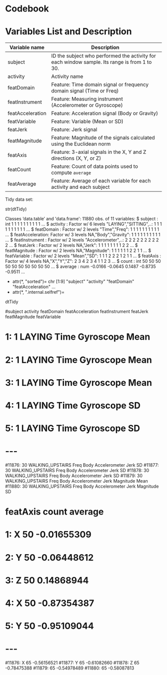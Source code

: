 # Codebook

# Variables List and Description
Variable name    | Description
-----------------|------------
subject          | ID the subject who performed the activity for each window sample. Its range is from 1 to 30.
activity         | Activity name
featDomain       | Feature: Time domain signal or frequency domain signal (Time or Freq)
featInstrument   | Feature: Measuring instrument (Accelerometer or Gyroscope)
featAcceleration | Feature: Acceleration signal (Body or Gravity)
featVariable     | Feature: Variable (Mean or SD)
featJerk         | Feature: Jerk signal
featMagnitude    | Feature: Magnitude of the signals calculated using the Euclidean norm
featAxis         | Feature: 3-axial signals in the X, Y and Z directions (X, Y, or Z)
featCount        | Feature: Count of data points used to compute `average`
featAverage      | Feature: Average of each variable for each activity and each subject



Tidy data set:

str(dtTidy)

Classes ‘data.table’ and 'data.frame':	11880 obs. of  11 variables:
 $ subject         : int  1 1 1 1 1 1 1 1 1 1 ...
 $ activity        : Factor w/ 6 levels "LAYING","SITTING",..: 1 1 1 1 1 1 1 1 1 1 ...
 $ featDomain      : Factor w/ 2 levels "Time","Freq": 1 1 1 1 1 1 1 1 1 1 ...
 $ featAcceleration: Factor w/ 3 levels NA,"Body","Gravity": 1 1 1 1 1 1 1 1 1 1 ...
 $ featInstrument  : Factor w/ 2 levels "Accelerometer",..: 2 2 2 2 2 2 2 2 2 2 ...
 $ featJerk        : Factor w/ 2 levels NA,"Jerk": 1 1 1 1 1 1 1 1 2 2 ...
 $ featMagnitude   : Factor w/ 2 levels NA,"Magnitude": 1 1 1 1 1 1 2 2 1 1 ...
 $ featVariable    : Factor w/ 2 levels "Mean","SD": 1 1 1 2 2 2 1 2 1 1 ...
 $ featAxis        : Factor w/ 4 levels NA,"X","Y","Z": 2 3 4 2 3 4 1 1 2 3 ...
 $ count           : int  50 50 50 50 50 50 50 50 50 50 ...
 $ average         : num  -0.0166 -0.0645 0.1487 -0.8735 -0.9511 ...
 - attr(*, "sorted")= chr [1:9] "subject" "activity" "featDomain" "featAcceleration" ...
 - attr(*, ".internal.selfref")=<externalptr> 

dtTidy

#subject         activity featDomain featAcceleration featInstrument featJerk featMagnitude featVariable
#    1:       1           LAYING       Time             <NA>      Gyroscope     <NA>          <NA>         Mean
#    2:       1           LAYING       Time             <NA>      Gyroscope     <NA>          <NA>         Mean
#    3:       1           LAYING       Time             <NA>      Gyroscope     <NA>          <NA>         Mean
#    4:       1           LAYING       Time             <NA>      Gyroscope     <NA>          <NA>           SD
#    5:       1           LAYING       Time             <NA>      Gyroscope     <NA>          <NA>           SD
#   ---                                                                                                        
#11876:      30 WALKING_UPSTAIRS       Freq             Body  Accelerometer     Jerk          <NA>           SD
#11877:      30 WALKING_UPSTAIRS       Freq             Body  Accelerometer     Jerk          <NA>           SD
#11878:      30 WALKING_UPSTAIRS       Freq             Body  Accelerometer     Jerk          <NA>           SD
#11879:      30 WALKING_UPSTAIRS       Freq             Body  Accelerometer     Jerk     Magnitude         Mean
#11880:      30 WALKING_UPSTAIRS       Freq             Body  Accelerometer     Jerk     Magnitude           SD
#       featAxis count     average
#    1:        X    50 -0.01655309
#    2:        Y    50 -0.06448612
#    3:        Z    50  0.14868944
#    4:        X    50 -0.87354387
#    5:        Y    50 -0.95109044
#   ---                           
#11876:        X    65 -0.56156521
#11877:        Y    65 -0.61082660
#11878:        Z    65 -0.78475388
#11879:     <NA>    65 -0.54978489
#11880:     <NA>    65 -0.58087813
